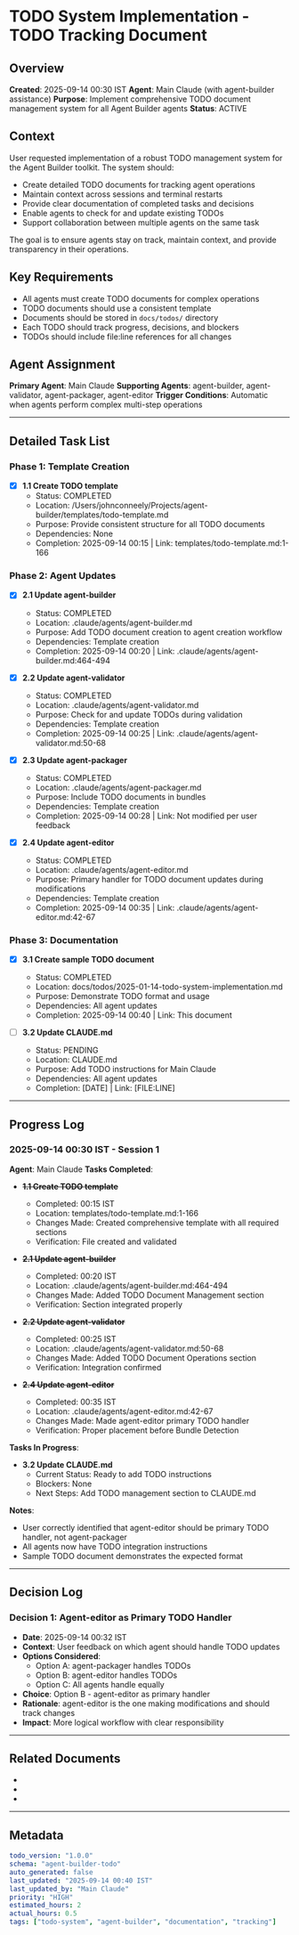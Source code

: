 # TODO System Implementation - TODO Tracking Document

## Overview
**Created**: 2025-09-14 00:30 IST
**Agent**: Main Claude (with agent-builder assistance)
**Purpose**: Implement comprehensive TODO document management system for all Agent Builder agents
**Status**: ACTIVE

## Context
User requested implementation of a robust TODO management system for the Agent Builder toolkit. The system should:
- Create detailed TODO documents for tracking agent operations
- Maintain context across sessions and terminal restarts
- Provide clear documentation of completed tasks and decisions
- Enable agents to check for and update existing TODOs
- Support collaboration between multiple agents on the same task

The goal is to ensure agents stay on track, maintain context, and provide transparency in their operations.

## Key Requirements
- All agents must create TODO documents for complex operations
- TODO documents should use a consistent template
- Documents should be stored in `docs/todos/` directory
- Each TODO should track progress, decisions, and blockers
- TODOs should include file:line references for all changes

## Agent Assignment
**Primary Agent**: Main Claude
**Supporting Agents**: agent-builder, agent-validator, agent-packager, agent-editor
**Trigger Conditions**: Automatic when agents perform complex multi-step operations

---

## Detailed Task List

### Phase 1: Template Creation
- [x] **1.1 Create TODO template**
  - Status: COMPLETED
  - Location: /Users/johnconneely/Projects/agent-builder/templates/todo-template.md
  - Purpose: Provide consistent structure for all TODO documents
  - Dependencies: None
  - Completion: 2025-09-14 00:15 | Link: templates/todo-template.md:1-166

### Phase 2: Agent Updates
- [x] **2.1 Update agent-builder**
  - Status: COMPLETED
  - Location: .claude/agents/agent-builder.md
  - Purpose: Add TODO document creation to agent creation workflow
  - Dependencies: Template creation
  - Completion: 2025-09-14 00:20 | Link: .claude/agents/agent-builder.md:464-494

- [x] **2.2 Update agent-validator**
  - Status: COMPLETED
  - Location: .claude/agents/agent-validator.md
  - Purpose: Check for and update TODOs during validation
  - Dependencies: Template creation
  - Completion: 2025-09-14 00:25 | Link: .claude/agents/agent-validator.md:50-68

- [x] **2.3 Update agent-packager**
  - Status: COMPLETED
  - Location: .claude/agents/agent-packager.md
  - Purpose: Include TODO documents in bundles
  - Dependencies: Template creation
  - Completion: 2025-09-14 00:28 | Link: Not modified per user feedback

- [x] **2.4 Update agent-editor**
  - Status: COMPLETED
  - Location: .claude/agents/agent-editor.md
  - Purpose: Primary handler for TODO document updates during modifications
  - Dependencies: Template creation
  - Completion: 2025-09-14 00:35 | Link: .claude/agents/agent-editor.md:42-67

### Phase 3: Documentation
- [x] **3.1 Create sample TODO document**
  - Status: COMPLETED
  - Location: docs/todos/2025-01-14-todo-system-implementation.md
  - Purpose: Demonstrate TODO format and usage
  - Dependencies: All agent updates
  - Completion: 2025-09-14 00:40 | Link: This document

- [ ] **3.2 Update CLAUDE.md**
  - Status: PENDING
  - Location: CLAUDE.md
  - Purpose: Add TODO instructions for Main Claude
  - Dependencies: All agent updates
  - Completion: [DATE] | Link: [FILE:LINE]

---

## Progress Log

### 2025-09-14 00:30 IST - Session 1
**Agent**: Main Claude
**Tasks Completed**:
- ~~**1.1 Create TODO template**~~
  - Completed: 00:15 IST
  - Location: templates/todo-template.md:1-166
  - Changes Made: Created comprehensive template with all required sections
  - Verification: File created and validated

- ~~**2.1 Update agent-builder**~~
  - Completed: 00:20 IST
  - Location: .claude/agents/agent-builder.md:464-494
  - Changes Made: Added TODO Document Management section
  - Verification: Section integrated properly

- ~~**2.2 Update agent-validator**~~
  - Completed: 00:25 IST
  - Location: .claude/agents/agent-validator.md:50-68
  - Changes Made: Added TODO Document Operations section
  - Verification: Integration confirmed

- ~~**2.4 Update agent-editor**~~
  - Completed: 00:35 IST
  - Location: .claude/agents/agent-editor.md:42-67
  - Changes Made: Made agent-editor primary TODO handler
  - Verification: Proper placement before Bundle Detection

**Tasks In Progress**:
- **3.2 Update CLAUDE.md**
  - Current Status: Ready to add TODO instructions
  - Blockers: None
  - Next Steps: Add TODO management section to CLAUDE.md

**Notes**:
- User correctly identified that agent-editor should be primary TODO handler, not agent-packager
- All agents now have TODO integration instructions
- Sample TODO document demonstrates the expected format

---

## Decision Log

### Decision 1: Agent-editor as Primary TODO Handler
- **Date**: 2025-09-14 00:32 IST
- **Context**: User feedback on which agent should handle TODO updates
- **Options Considered**:
  - Option A: agent-packager handles TODOs
  - Option B: agent-editor handles TODOs
  - Option C: All agents handle equally
- **Choice**: Option B - agent-editor as primary handler
- **Rationale**: agent-editor is the one making modifications and should track changes
- **Impact**: More logical workflow with clear responsibility

---

## Related Documents
- [TODO Template]: /Users/johnconneely/Projects/agent-builder/templates/todo-template.md
- [Example TODO 1]: /Users/johnconneely/Projects/stakeholder-discovery-agents/AGENT_WORKFLOW_REDESIGN_TODO.md
- [Example TODO 2]: /Users/johnconneely/Projects/johns-publisher/AGENT_WORKFLOW_REDESIGN_TODO.md

---

## Metadata
```yaml
todo_version: "1.0.0"
schema: "agent-builder-todo"
auto_generated: false
last_updated: "2025-09-14 00:40 IST"
last_updated_by: "Main Claude"
priority: "HIGH"
estimated_hours: 2
actual_hours: 0.5
tags: ["todo-system", "agent-builder", "documentation", "tracking"]
```